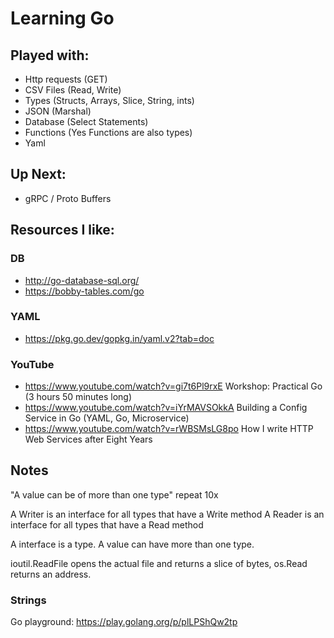 # Learning Go

## Played with:
- Http requests (GET)
- CSV Files (Read, Write)
- Types (Structs, Arrays, Slice, String, ints)
- JSON (Marshal)
- Database (Select Statements)
- Functions (Yes Functions are also types)
- Yaml

## Up Next:
- gRPC / Proto Buffers

## Resources I like:
### DB
- http://go-database-sql.org/
- https://bobby-tables.com/go

### YAML
- https://pkg.go.dev/gopkg.in/yaml.v2?tab=doc

### YouTube
- https://www.youtube.com/watch?v=gi7t6Pl9rxE Workshop: Practical Go  (3 hours 50 minutes long)
- https://www.youtube.com/watch?v=iYrMAVSOkkA Building a Config Service in Go (YAML, Go, Microservice)
- https://www.youtube.com/watch?v=rWBSMsLG8po How I write HTTP Web Services after Eight Years


## Notes

"A value can be of more than one type" repeat 10x

A Writer is an interface for all types that have a Write method
A Reader is an interface for all types that have a Read method

A interface is a type. A value can have more than one type.

ioutil.ReadFile opens the actual file and returns a slice of bytes, os.Read returns an address.

### Strings
Go playground: https://play.golang.org/p/plLPShQw2tp